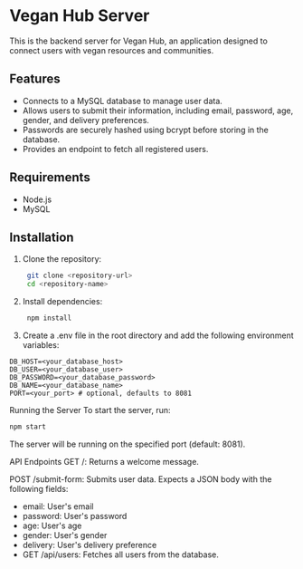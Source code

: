# Vegan Hub Server

This is the backend server for Vegan Hub, an application designed to connect users with vegan resources and communities.

## Features

- Connects to a MySQL database to manage user data.
- Allows users to submit their information, including email, password, age, gender, and delivery preferences.
- Passwords are securely hashed using bcrypt before storing in the database.
- Provides an endpoint to fetch all registered users.

## Requirements

- Node.js
- MySQL

## Installation

1. Clone the repository:

   ```bash
    git clone <repository-url>
    cd <repository-name>
   ```
2. Install dependencies:

   ```bash
    npm install
   ```
3. Create a .env file in the root directory and add the following environment variables:

```plaintext
DB_HOST=<your_database_host>
DB_USER=<your_database_user>
DB_PASSWORD=<your_database_password>
DB_NAME=<your_database_name>
PORT=<your_port> # optional, defaults to 8081
```
Running the Server
To start the server, run:

```bash
npm start
```
The server will be running on the specified port (default: 8081).

API Endpoints
GET /: Returns a welcome message.

POST /submit-form: Submits user data. Expects a JSON body with the following fields:

- email: User's email
- password: User's password
- age: User's age
- gender: User's gender
- delivery: User's delivery preference
- GET /api/users: Fetches all users from the database.
